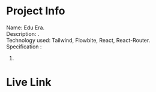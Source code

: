 # Project Info

Name: Edu Era.\
Description: .\
Technology used: Tailwind, Flowbite, React, React-Router.\
Specification :

1.

# Live Link
